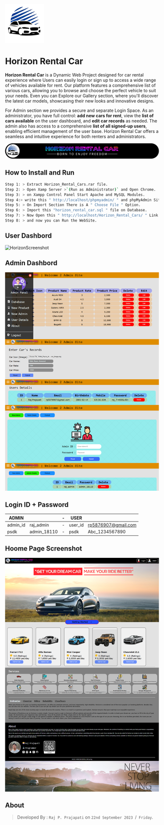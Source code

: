![icon](screenshots/horizon_cars_logo_128x128.png)
# Horizon Rental Car
**Horizon Rental Car** is a Dynamic Web Project designed for car rental experience where Users can easily login or sign up to access a wide range of vehicles available for rent. Our platform features a comprehensive list of various cars, allowing you to browse and choose the perfect vehicle to suit your needs. Even you can Explore our Gallery section, where you'll discover the latest car models, showcasing their new looks and innovative designs.

For Admin section we provides a secure and separate Login Space. As an administrator, you have full control: **add new cars for rent**, view the **list of cars available** on the user dashboard, and **edit car records** as needed. The admin also has access to a comprehensive **list of all signed-up users**, enabling efficient management of the user base. Horizon Rental Car offers a seamless and intuitive experience for both renters and administrators.

![HorizonTitle](screenshots/horizon_cars_logo_title.png)


## How to Install and Run 

```sh
Step 1: > Extract Horizon_Rental_Cars.rar file.
Step 2: > Open Xamp Server >`(Run as Administrator)` and Open Chrome.
Step 3: > on Xampp Control Panel Start Apache and MySQL Modules.
Step 4:> write this " http://localhost/phpmyadmin/ " and phpMyAdmin Site will Open up.
Step 5: > On Import Section There is A " Choose File " Option.
Step 6: > Import this "horizon_rental_car.sql " file on Database.
Step 7: > Now Open this " http://localhost/Horizon_Rental_Cars/ " Link.
Step 8: > and now you can Run the WebSite.
```

## User Dashbord
![HorizonScreenshot](screenshots/Horizon-Rental-Car-Homepage-merged.png)
## Admin Dashbord
![HorizonScreenshot](screenshots/Horizon-Rental-Car-Adminpage-merged.png)

## Login ID + Password
|    ADMIN  |     |- |  USER   |               |
|-----------|------------|-|---------|----------------------|
| admin_id  | raj_admin  |-|  user_id   |  rp5876907@gmail.com |
| psdk      | admin_18110|-|  psdk   |  Abc_1234567890      |

## Hoome Page Screenshot
![HorizonScreenshot](screenshots/horizon_cars_logo_HomePage.png)

## About
>Developed By : `Raj P. Prajapati` on `22nd September 2023 `/` Friday`.
